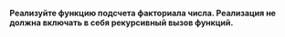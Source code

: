 <b>Реализуйте функцию подсчета факториала числа. Реализация не должна включать в себя рекурсивный вызов функций.
